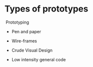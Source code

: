 # Types of prototypes
 Prototyping

*   Pen and paper
    
*   Wire-frames
    
*   Crude Visual Design 
    
*   Low intensity general code
